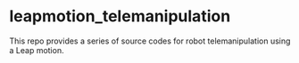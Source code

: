 # leapmotion_telemanipulation
This repo provides a series of source codes for robot telemanipulation using a Leap motion. 
